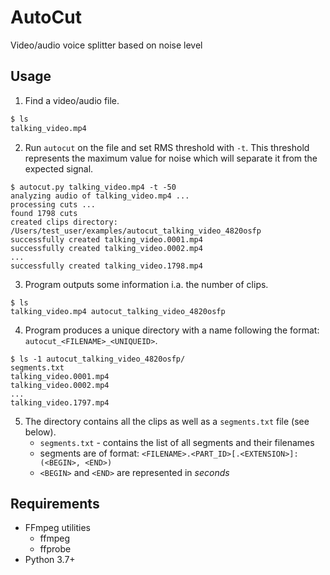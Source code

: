 # AutoCut
Video/audio voice splitter based on noise level

## Usage

1. Find a video/audio file.
```sh
$ ls
talking_video.mp4
```
2. Run `autocut` on the file and set RMS threshold with `-t`. This threshold
   represents the maximum value for noise which will separate it from 
   the expected signal.
```
$ autocut.py talking_video.mp4 -t -50
analyzing audio of talking_video.mp4 ...
processing cuts ...
found 1798 cuts
created clips directory: /Users/test_user/examples/autocut_talking_video_4820osfp
successfully created talking_video.0001.mp4
successfully created talking_video.0002.mp4
...
successfully created talking_video.1798.mp4
```
3. Program outputs some information i.a. the number of clips.
```
$ ls
talking_video.mp4 autocut_talking_video_4820osfp
```
4. Program produces a unique directory with a name following the format:
   `autocut_<FILENAME>_<UNIQUEID>`.
```
$ ls -1 autocut_talking_video_4820osfp/
segments.txt
talking_video.0001.mp4
talking_video.0002.mp4
...
talking_video.1797.mp4
```
5. The directory contains all the clips as well as a `segments.txt` file
   (see below).
   * `segments.txt` - contains the list of all segments and their filenames
   * segments are of format: `<FILENAME>.<PART_ID>[.<EXTENSION>]: (<BEGIN>, <END>)`
   * `<BEGIN>` and `<END>` are represented in *seconds*

## Requirements

* FFmpeg utilities
  * ffmpeg
  * ffprobe
* Python 3.7+
